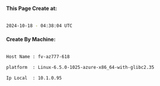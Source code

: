 
   
#### This Page Create at:

```bash

2024-10-18 - 04:38:04 UTC

```

#### Create By Machine:

```bash

Host Name : fv-az777-618

platform  : Linux-6.5.0-1025-azure-x86_64-with-glibc2.35

Ip Local  : 10.1.0.95

```

